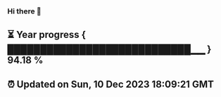### Hi there 👋
⏳ Year progress { ████████████████████████████▁▁ } 94.18 %
---
⏰ Updated on Sun, 10 Dec 2023 18:09:21 GMT
---
